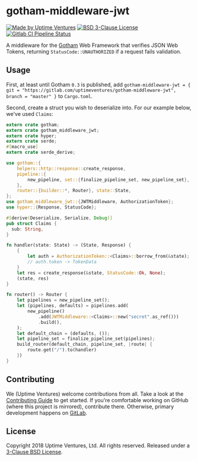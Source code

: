 # gotham-middleware-jwt

[![Made by Uptime
Ventures](https://img.shields.io/badge/made_by-Uptime_Ventures-fcb040.svg)](https://www.uptime.ventures)
[![BSD 3-Clause
License](https://img.shields.io/badge/License-BSD%203--Clause-blue.svg)](https://spdx.org/licenses/BSD-3-Clause.html)
[![Gitlab CI Pipeline Status](https://gitlab.com/uptimeventures/gotham-middleware-jwt/badges/master/build.svg)](https://gitlab.com/uptimeventures/gotham-middleware-jwt)

A middleware for the [Gotham][gotham] Web Framework that verifies JSON
Web Tokens, returning `StatusCode::UNAUTHORIZED` if a request fails
validation.

## Usage

First, at least until Gotham `0.3` is published, add
`gotham-middleware-jwt = { git =
"https://gitlab.com/uptimeventures/gotham-middleware-jwt", branch = "master" }` to `Cargo.toml`.

Second, create a struct you wish to deserialize into. For our example below,
we've used `Claims`:

```rust
extern crate gotham;
extern crate gotham_middleware_jwt;
extern crate hyper;
extern crate serde;
#[macro_use]
extern crate serde_derive;

use gotham::{
    helpers::http::response::create_response,
    pipeline::{
        new_pipeline, set::{finalize_pipeline_set, new_pipeline_set},
    },
    router::{builder::*, Router}, state::State,
};
use gotham_middleware_jwt::{JWTMiddleware, AuthorizationToken};
use hyper::{Response, StatusCode};

#[derive(Deserialize, Serialize, Debug)]
pub struct Claims {
  sub: String,
}

fn handler(state: State) -> (State, Response) {
    {
        let auth = AuthorizationToken::<Claims>::borrow_from(&state);
        // auth.token -> TokenData
    }
    let res = create_response(&state, StatusCode::Ok, None);
    (state, res)
}

fn router() -> Router {
    let pipelines = new_pipeline_set();
    let (pipelines, defaults) = pipelines.add(
        new_pipeline()
            .add(JWTMiddleware::<Claims>::new("secret".as_ref()))
            .build(),
    );
    let default_chain = (defaults, ());
    let pipeline_set = finalize_pipeline_set(pipelines);
    build_router(default_chain, pipeline_set, |route| {
        route.get("/").to(handler)
    })
}
```

## Contributing

We (Uptime Ventures) welcome contributions from all. Take a look at the
[Contributing Guide](CONTRIBUTING.md) to get started. If you're comfortable
working on GitHub (where this project is mirrored), contribute there. Otherwise,
primary development happens on
[GitLab](https://gitlab.com/uptimeventures/gotham-middleware-jwt).

## License

Copyright 2018 Uptime Ventures, Ltd. All rights reserved. Released under a
[3-Clause BSD License][license].

[gotham]: https://gotham.rs
[license]: LICENSE
